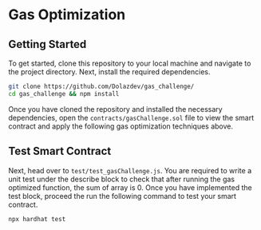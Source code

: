 # Gas Optimization 

## Getting Started

To get started, clone this repository to your local machine and navigate to the project directory. Next, install the required dependencies.

```bash
git clone https://github.com/Dolazdev/gas_challenge/
cd gas_challenge && npm install
```

Once you have cloned the repository and installed the necessary dependencies, open the `contracts/gasChallenge.sol` file to view the smart contract and apply the following gas optimization techniques above.

## Test Smart Contract

Next, head over to `test/test_gasChallenge.js`. You are required to write a unit test under the describe block to check that after running the gas optimized function, the sum of array is 0. Once you have implemented the test block, proceed the run the following command to test your smart contract.

```bash
npx hardhat test
```



